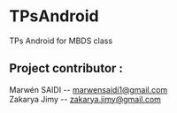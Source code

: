 # TPsAndroid
TPs Android for MBDS class

## Project contributor :

  Marwén SAIDI -- marwensaidi1@gmail.com <br>
  Zakarya Jimy -- zakarya.jimy@gmail.com
